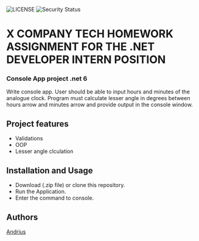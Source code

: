 ![LICENSE](https://img.shields.io/badge/license-MIT-blue.svg?style=flat-square)
![Security Status](https://img.shields.io/security-headers?label=Security&url=https%3A%2F%2Fgithub.com&style=flat-square)


# X COMPANY TECH HOMEWORK ASSIGNMENT FOR THE .NET DEVELOPER INTERN POSITION
### Console App project .net 6

Write console app. User should be able to input hours and minutes of the analogue clock.
Program must calculate lesser angle in degrees between hours arrow and minutes arrow and provide
output in the console window.

## Project features

- Validations
- OOP
- Lesser angle clculation


## Installation and Usage

- Download (.zip file) or clone this repository.
- Run the Application.
- Enter the command to console.


## Authors
[Andrius](https://github.com/urbbiz)